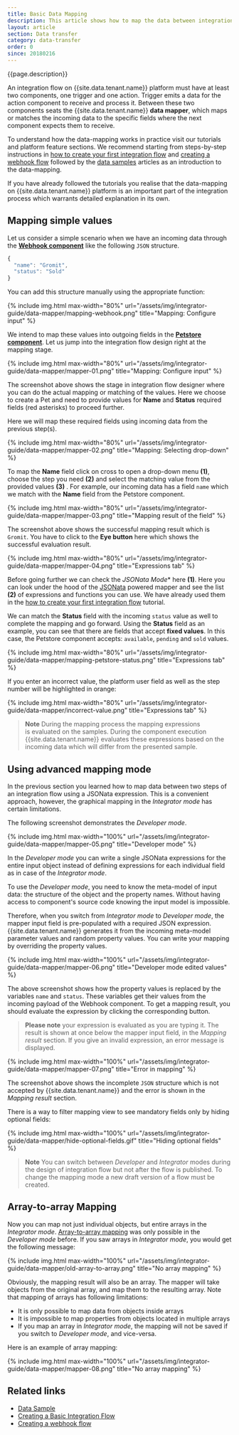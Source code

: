 ```yaml
---
title: Basic Data Mapping
description: This article shows how to map the data between integration components to keep them in sync.
layout: article
section: Data transfer
category: data-transfer
order: 0
since: 20180216
---
```


{{page.description}}

An integration flow on {{site.data.tenant.name}} platform must have at least two
components, one trigger and one action. Trigger emits a data for the action
component to receive and process it. Between these two components seats the
{{site.data.tenant.name}} **data mapper**, which maps or matches the incoming data
to the specific fields where the next component expects them to receive.

To understand how the data-mapping works in practice visit our tutorials and
platform feature sections. We recommend starting from steps-by-step instructions
in [how to create your first integration flow](/getting-started/first-flow) and
[creating a webhook flow](/getting-started/webhooks-flow) followed by the
[data samples](/getting-started/data-sample-overview) articles as an introduction
to the data-mapping.

If you have already followed the tutorials you realise that the data-mapping on
{{site.data.tenant.name}} platform is an important part of the integration process
which warrants detailed explanation in its own.

## Mapping simple values

Let us consider a simple scenario when we have an incoming data through the
[**Webhook component**](/components/webhook/) like the following `JSON` structure.

```js
{
  "name": "Gromit",
  "status": "Sold"
}
```

You can add this structure manually using the appropriate function:

{% include img.html max-width="80%" url="/assets/img/integrator-guide/data-mapper/mapping-webhook.png" title="Mapping: Configure input" %}

We intend to map these values into outgoing fields in the
[**Petstore component**](/components/petstore/). Let us jump into the integration
flow design right at the mapping stage.

{% include img.html max-width="80%" url="/assets/img/integrator-guide/data-mapper/mapper-01.png" title="Mapping: Configure input" %}

The screenshot above shows the stage in integration flow designer where you can do
the actual mapping or matching of the values. Here we choose to create a Pet and
need to provide values for **Name** and **Status** required fields (red asterisks)
to proceed further.

Here we will map these required fields using incoming data from the previous step(s).

{% include img.html max-width="80%" url="/assets/img/integrator-guide/data-mapper/mapper-02.png" title="Mapping: Selecting drop-down" %}

To map the **Name** field click on cross to open a drop-down menu **(1)**, choose
the step you need **(2)** and select the matching value from the provided values **(3)** .
For example, our incoming data has a field `name` which we match with the **Name**
field from the Petstore component.

{% include img.html max-width="80%" url="/assets/img/integrator-guide/data-mapper/mapper-03.png" title="Mapping result of the field" %}

The screenshot above shows the successful mapping result which is `Gromit`. You
have to click to the **Eye button** here which shows the successful evaluation result.

{% include img.html max-width="80%" url="/assets/img/integrator-guide/data-mapper/mapper-04.png" title="Expressions tab" %}

Before going further we can check the **JSONata* Mode** here **(1)**. Here you
can look under the hood of the [JSONata](http://jsonata.org/) powered mapper and
see the list **(2)** of expressions and functions you can use. We have already
used them in the [how to create your first integration flow](/getting-started/first-flow) tutorial.

We can match the **Status** field with the incoming `status` value as well to
complete the mapping and go forward. Using the **Status** field as an example,
you can see that there are fields that accept **fixed values**. In this case,
the Petstore component accepts: `available`, `pending` and `sold` values.

{% include img.html max-width="80%" url="/assets/img/integrator-guide/data-mapper/mapping-petstore-status.png" title="Expressions tab" %}

If you enter an incorrect value, the platform user field as well as the step
number will be highlighted in orange:

{% include img.html max-width="80%" url="/assets/img/integrator-guide/data-mapper/incorrect-value.png" title="Expressions tab" %}

> **Note** During the mapping process the mapping expressions is evaluated on
> the samples. During the component execution {{site.data.tenant.name}} evaluates
> these expressions based on the incoming data which will differ from the presented sample.

## Using advanced mapping mode

In the previous section you learned how to map data between two steps of an
integration flow using a JSONata expression. This is a convenient approach, however, 
the graphical mapping in the *Integrator mode* has certain limitations.

The following screenshot demonstrates the *Developer mode*.

{% include img.html max-width="100%" url="/assets/img/integrator-guide/data-mapper/mapper-05.png" title="Developer mode" %}

In the *Developer mode* you can write a single JSONata expressions for the entire input object instead of defining expressions for each individual field as in case of the *Integrator mode*.

To use the *Developer mode*, you need to know the meta-model of input data: the structure of the object and the property names. Without having access to component's source code knowing the input model is impossible.

Therefore, when you switch from *Integrator mode* to *Developer mode*, the mapper input field is pre-populated with a required JSON expression. {{site.data.tenant.name}} generates it from the incoming meta-model parameter values and random property values. You can write your mapping by overriding the property values.

{% include img.html max-width="100%" url="/assets/img/integrator-guide/data-mapper/mapper-06.png" title="Developer mode edited values" %}

The above screenshot shows how the property values is replaced by the variables `name` and `status`. These variables get their values from the incoming payload of the Webhook component. To get a mapping result, you should evaluate the expression by clicking the corresponding button.

> **Please note** your expression is evaluated as you are typing it. The result is shown at once below the mapper input field, in the *Mapping result* section. If you give an invalid expression, an error message is displayed.

{% include img.html max-width="100%" url="/assets/img/integrator-guide/data-mapper/mapper-07.png" title="Error in mapping" %}

The screenshot above shows the incomplete `JSON` structure which is not accepted by {{site.data.tenant.name}} and the error is shown in the *Mapping result* section.

There is a way to filter mapping view to see mandatory fields only by hiding optional fields:

{% include img.html max-width="100%" url="/assets/img/integrator-guide/data-mapper/hide-optional-fields.gif" title="Hiding optional fields" %}

> **Note** You can switch between *Developer* and *Integrator* modes during the design of integration flow but not after the flow is published. To change the mapping mode a new draft version of a flow must be created.

## Array-to-array Mapping
Now you can map not just individual objects, but entire arrays in the *Integrator mode*. [Array-to-array mapping](#array-to-array-mapping) was only possible in the *Developer mode* before. If you saw arrays in *Integrator mode*, you would get the following message:

{% include img.html max-width="100%" url="/assets/img/integrator-guide/data-mapper/old-array-to-array.png" title="No array mapping" %}

Obviously, the mapping result will also be an array. The mapper will take objects from the original array, and map them to the resulting array. Note that mapping of arrays has following limitations:

- It is only possible to map data from objects inside arrays
- It is impossible to map properties from objects located in multiple arrays
- If you map an array in *Integrator mode*, the mapping will not be saved if you switch to *Developer mode*, and vice-versa.

Here is an example of array mapping:

{% include img.html max-width="100%" url="/assets/img/integrator-guide/data-mapper/mapper-08.png" title="No array mapping" %}


## Related links

- [Data Sample](/getting-started/data-sample-overview)
- [Creating a Basic Integration Flow](/getting-started/first-flow)
- [Creating a webhook flow](/getting-started/webhooks-flow)
